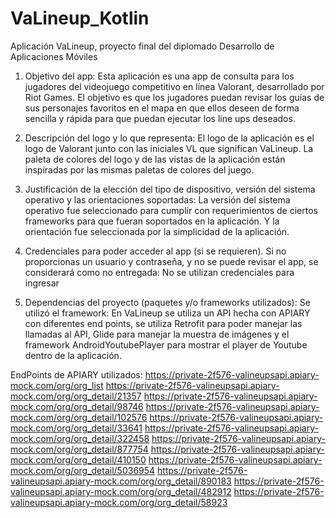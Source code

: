 # VaLineup_Kotlin
Aplicación VaLineup, proyecto final del diplomado Desarrollo de Aplicaciones Móviles

1. Objetivo del app: Esta aplicación es una app de consulta para los jugadores del videojuego competitivo en línea Valorant, desarrollado por Riot Games. El objetivo es que los jugadores puedan revisar los guías de sus personajes favoritos en el mapa en que ellos deseen de forma sencilla y rápida para que puedan ejecutar los line ups deseados. 

2. Descripción del logo y lo que representa: El logo de la aplicación es el logo de Valorant junto con las iniciales VL que significan VaLineup. La paleta de colores del logo y de las vistas de la aplicación están inspiradas por las mismas paletas de colores del juego.

3. Justificación de la elección del tipo de dispositivo, versión del sistema operativo y las orientaciones soportadas: La versión del sistema operativo fue seleccionado para cumplir con requerimientos de ciertos frameworks para que fueran soportados en la aplicación. Y la orientación fue seleccionada por la simplicidad de la aplicación. 
   
4. Credenciales para poder acceder al app (si se requieren). Si no proporcionas un usuario y contraseña, y no se puede revisar el app, se considerará como no entregada: No se utilizan credenciales para ingresar
 
5. Dependencias del proyecto (paquetes y/o frameworks utilizados): Se utilizó el framework: En VaLineup se utiliza un API hecha con APIARY con diferentes end points, se utiliza Retrofit para poder manejar las llamadas al API, Glide para manejar la muestra de imágenes y el framework AndroidYoutubePlayer para mostrar el player de Youtube dentro de la aplicación.

EndPoints de APIARY utilizados:
https://private-2f576-valineupsapi.apiary-mock.com/org/org_list
https://private-2f576-valineupsapi.apiary-mock.com/org/org_detail/21357
https://private-2f576-valineupsapi.apiary-mock.com/org/org_detail/98746
https://private-2f576-valineupsapi.apiary-mock.com/org/org_detail/102576
https://private-2f576-valineupsapi.apiary-mock.com/org/org_detail/33641
https://private-2f576-valineupsapi.apiary-mock.com/org/org_detail/322458
https://private-2f576-valineupsapi.apiary-mock.com/org/org_detail/877754
https://private-2f576-valineupsapi.apiary-mock.com/org/org_detail/410150
https://private-2f576-valineupsapi.apiary-mock.com/org/org_detail/5036954
https://private-2f576-valineupsapi.apiary-mock.com/org/org_detail/890183
https://private-2f576-valineupsapi.apiary-mock.com/org/org_detail/482912
https://private-2f576-valineupsapi.apiary-mock.com/org/org_detail/58923
